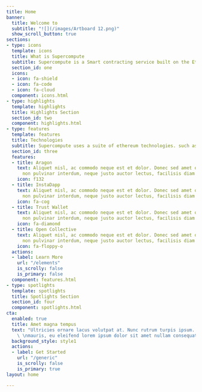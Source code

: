 ```yaml
---
title: Home
banner:
  title: Welcome to
  subtitle: "![](/images/Artboard 12.png)"
  show_scroll_button: true
sections:
- type: icons
  template: icons
  title: What is Supercompute
  subtitle: Supercompute is a Smart contracting service built on the Ethereum Network
  section_id: one
  icons:
  - icon: fa-shield
  - icon: fa-code
  - icon: fa-cloud
  component: icons.html
- type: highlights
  template: highlights
  title: Highlights Section
  section_id: two
  component: highlights.html
- type: features
  template: features
  title: Technologies
  subtitle: Supercompute uses a suite of ethereum technologies. such as
  section_id: three
  features:
  - title: Aragon
    text: Aliquet nisl, ac commodo neque est et dolor. Donec sed amet ornare, justo
      non pulvinar interdum, neque justo auctor lectus, facilisis diam tempus.
    icon: f132
  - title: InstaDapp
    text: Aliquet nisl, ac commodo neque est et dolor. Donec sed amet ornare, justo
      non pulvinar interdum, neque justo auctor lectus, facilisis diam tempus.
    icon: fa-cog
  - title: Trust Wallet
    text: Aliquet nisl, ac commodo neque est et dolor. Donec sed amet ornare, justo
      non pulvinar interdum, neque justo auctor lectus, facilisis diam tempus.
    icon: fa-diamond
  - title: Open Collective
    text: Aliquet nisl, ac commodo neque est et dolor. Donec sed amet ornare, justo
      non pulvinar interdum, neque justo auctor lectus, facilisis diam tempus.
    icon: fa-floppy-o
  actions:
  - label: Learn More
    url: "/elements"
    is_scrolly: false
    is_primary: false
  component: features.html
- type: spotlights
  template: spotlights
  title: Spotlights Section
  section_id: four
  component: spotlights.html
cta:
  enabled: true
  title: Amet magna tempus
  text: "Ultricies ornare lacus volutpat at. Nunc rutrum turpis ipsum. Mauris at vestibulum
    \ \nmauris, eu eleifend lorem ipsum dolor sit amet nullam consequat."
  background_style: style1
  actions:
  - label: Get Started
    url: "/generic"
    is_scrolly: false
    is_primary: true
layout: home

---
```


